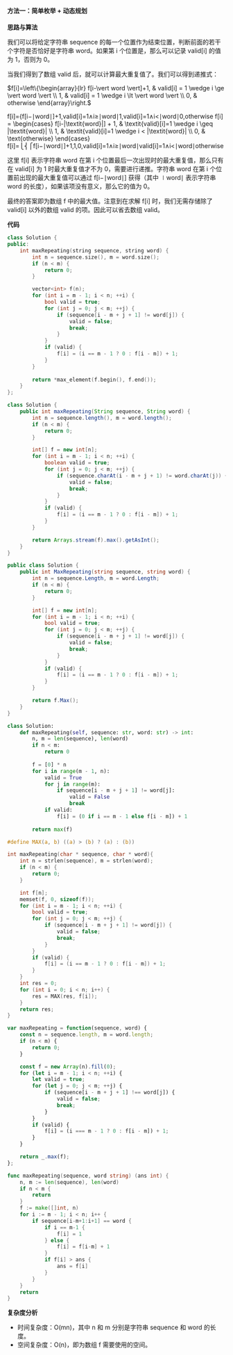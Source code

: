 ﻿#### 方法一：简单枚举 + 动态规划

**思路与算法**

我们可以将给定字符串 sequence 的每一个位置作为结束位置，判断前面的若干个字符是否恰好是字符串 word。如果第 i 个位置是，那么可以记录 valid[i] 的值为 1，否则为 0。

当我们得到了数组 valid 后，就可以计算最大重复值了。我们可以得到递推式：

$f[i]=\left\{\begin{array}{lr}
    f[i-\vert word \vert]+1, & valid[i] = 1 \wedge i \ge \vert word \vert \\
    1, & valid[i] = 1 \wedge i \lt \vert word \vert \\
    0, & otherwise
\end{array}\right.$

f[i]={f[i−∣word∣]+1,valid[i]=1∧i≥∣word∣1,valid[i]=1∧i<∣word∣0,otherwise f[i] = \\begin{cases} f[i-|\\textit{word}|] + 1, & \\textit{valid}[i]=1 \\wedge i \\geq |\\textit{word}| \\\\ 1, & \\textit{valid}[i]=1 \\wedge i < |\\textit{word}| \\\\ 0, & \\text{otherwise} \\end{cases} f[i]\=⎩⎨⎧f[i−∣word∣]+1,1,0,valid[i]\=1∧i≥∣word∣valid[i]\=1∧i<∣word∣otherwise

这里 f[i] 表示字符串 word 在第 i 个位置最后一次出现时的最大重复值，那么只有在 valid[i] 为 1 时最大重复值才不为 0，需要进行递推。字符串 word 在第 i 个位置前出现的最大重复值可以通过 f[i−∣word∣] 获得（其中 ∣word∣ 表示字符串 word 的长度），如果该项没有意义，那么它的值为 0。

最终的答案即为数组 f 中的最大值。注意到在求解 f[i] 时，我们无需存储除了 valid[i] 以外的数组 valid 的项。因此可以省去数组 valid。

**代码**

```C++
class Solution {
public:
    int maxRepeating(string sequence, string word) {
        int n = sequence.size(), m = word.size();
        if (n < m) {
            return 0;
        }

        vector<int> f(n);
        for (int i = m - 1; i < n; ++i) {
            bool valid = true;
            for (int j = 0; j < m; ++j) {
                if (sequence[i - m + j + 1] != word[j]) {
                    valid = false;
                    break;
                }
            }
            if (valid) {
                f[i] = (i == m - 1 ? 0 : f[i - m]) + 1;
            }
        }
        
        return *max_element(f.begin(), f.end());
    }
};
```

```Java
class Solution {
    public int maxRepeating(String sequence, String word) {
        int n = sequence.length(), m = word.length();
        if (n < m) {
            return 0;
        }

        int[] f = new int[n];
        for (int i = m - 1; i < n; ++i) {
            boolean valid = true;
            for (int j = 0; j < m; ++j) {
                if (sequence.charAt(i - m + j + 1) != word.charAt(j)) {
                    valid = false;
                    break;
                }
            }
            if (valid) {
                f[i] = (i == m - 1 ? 0 : f[i - m]) + 1;
            }
        }

        return Arrays.stream(f).max().getAsInt();
    }
}
```

```C#
public class Solution {
    public int MaxRepeating(string sequence, string word) {
        int n = sequence.Length, m = word.Length;
        if (n < m) {
            return 0;
        }

        int[] f = new int[n];
        for (int i = m - 1; i < n; ++i) {
            bool valid = true;
            for (int j = 0; j < m; ++j) {
                if (sequence[i - m + j + 1] != word[j]) {
                    valid = false;
                    break;
                }
            }
            if (valid) {
                f[i] = (i == m - 1 ? 0 : f[i - m]) + 1;
            }
        }

        return f.Max();
    }
}
```

```Python
class Solution:
    def maxRepeating(self, sequence: str, word: str) -> int:
        n, m = len(sequence), len(word)
        if n < m:
            return 0
        
        f = [0] * n
        for i in range(m - 1, n):
            valid = True
            for j in range(m):
                if sequence[i - m + j + 1] != word[j]:
                    valid = False
                    break
            if valid:
                f[i] = (0 if i == m - 1 else f[i - m]) + 1
        
        return max(f)
```

```C
#define MAX(a, b) ((a) > (b) ? (a) : (b))

int maxRepeating(char * sequence, char * word){
    int n = strlen(sequence), m = strlen(word);
    if (n < m) {
        return 0;
    }

    int f[n];
    memset(f, 0, sizeof(f));
    for (int i = m - 1; i < n; ++i) {
        bool valid = true;
        for (int j = 0; j < m; ++j) {
            if (sequence[i - m + j + 1] != word[j]) {
                valid = false;
                break;
            }
        }
        if (valid) {
            f[i] = (i == m - 1 ? 0 : f[i - m]) + 1;
        }
    }
    int res = 0;
    for (int i = 0; i < n; i++) {
        res = MAX(res, f[i]);
    }
    return res;
}
```

```JavaScript
var maxRepeating = function(sequence, word) {
    const n = sequence.length, m = word.length;
    if (n < m) {
        return 0;
    }

    const f = new Array(n).fill(0);
    for (let i = m - 1; i < n; ++i) {
        let valid = true;
        for (let j = 0; j < m; ++j) {
            if (sequence[i - m + j + 1] !== word[j]) {
                valid = false;
                break;
            }
        }
        if (valid) {
            f[i] = (i === m - 1 ? 0 : f[i - m]) + 1;
        }
    }

    return _.max(f);
};
```

```Go
func maxRepeating(sequence, word string) (ans int) {
    n, m := len(sequence), len(word)
    if n < m {
        return
    }
    f := make([]int, n)
    for i := m - 1; i < n; i++ {
        if sequence[i-m+1:i+1] == word {
            if i == m-1 {
                f[i] = 1
            } else {
                f[i] = f[i-m] + 1
            }
            if f[i] > ans {
                ans = f[i]
            }
        }
    }
    return
}
```

**复杂度分析**

-   时间复杂度：O(mn)，其中 n 和 m 分别是字符串 sequence 和 word 的长度。
-   空间复杂度：O(n)，即为数组 f 需要使用的空间。
